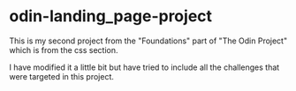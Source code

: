 # odin-landing_page-project
This is my second project from the "Foundations" part of "The Odin Project" which is from the css section.

I have modified it a little bit but have tried to include all the challenges that were targeted in this project.
